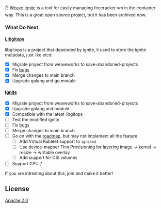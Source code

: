 :hand: [Weave Ignite](https://github.com/weaveworks/ignite) is a tool for easily managing firecracker vm in the container way. This is a great open source project, but it has been archived now.

### What Do Next

#### [Libgitops](https://github.com/save-abandoned-projects/libgitops)

libgitops is a project that depended by ignite, it used to store the ignite metadata, just like etcd.

- [x] Migrate project from weaveworks to save-abandoned-projects
- [x] Fix [bugs](https://github.com/save-abandoned-projects/libgitops/issues/2)
- [x] Merge changes to main branch
- [x] Upgrade golang and go module

#### [Ignite](https://github.com/save-abandoned-projects/ignite)

- [x] Migrate project from weaveworks to save-abandoned-projects
- [x] Upgrade golang and module
- [x] Compatible with the latest libgitops
- [ ] Test the modified ignite
- [ ] Fix [bugs](https://github.com/save-abandoned-projects/ignite/issues)
- [ ] Merge changes to main branch
- [ ] Go on with the [roadmap](https://github.com/weaveworks/ignite/blob/main/docs/roadmap.md), but may not implement all the feature
  - [ ] Add Virtual Kubelet support to `ignited`
  - [ ] Use device-mapper Thin Provisioning for layering image -> kernel -> resize -> writable overlay
  - [ ] Add support for CSI volumes
- [ ] Support GPU？

If you are intresting about this, join and make it better!

## License

[Apache 2.0](file:///Users/charlie.liu/go/src/github.com/save-abandoned-projects/ignite/LICENSE)


